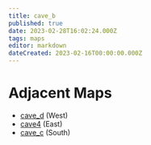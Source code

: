 ```yaml
---
title: cave_b
published: true
date: 2023-02-28T16:02:24.000Z
tags: maps
editor: markdown
dateCreated: 2023-02-16T00:00:00.000Z
---
```



# Adjacent Maps
 * [cave_d](/maps/cave_d) (West)
 * [cave4](/maps/cave4) (East)
 * [cave_c](/maps/cave_c) (South)
